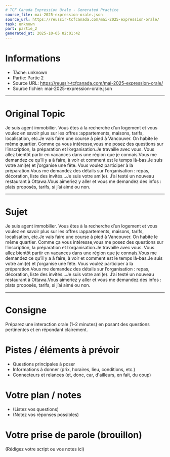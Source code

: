 ```yaml
---
# TCF Canada Expression Orale - Generated Practice
source_file: mai-2025-expression-orale.json
source_url: https://reussir-tcfcanada.com/mai-2025-expression-orale/
task: unknown
part: partie_2
generated_at: 2025-10-05 02:01:42
---
```


# Informations
- Tâche: unknown
- Partie: Partie 2
- Source URL: https://reussir-tcfcanada.com/mai-2025-expression-orale/
- Source fichier: mai-2025-expression-orale.json

---

# Original Topic
Je suis agent immobilier. Vous êtes à la recherche d’un logement et vous voulez en savoir plus sur les offres :appartements, maisons, tarifs, localisation, etc.Je vais faire une course à pied à Vancouver. On habite le même quartier. Comme ça vous intéresse,vous me posez des questions sur l’inscription, la préparation et l’organisation.Je travaille avec vous. Vous allez bientôt partir en vacances dans une région que je connais.Vous me demandez ce qu’il y a à faire, à voir et comment est le temps là-bas.Je suis votre ami(e) et j’organise une fête. Vous voulez participer à la préparation.Vous me demandez des détails sur l’organisation : repas, décoration, liste des invités…Je suis votre ami(e). J’ai testé un nouveau restaurant à Ottawa.Vous aimeriez y aller et vous me demandez des infos : plats proposés, tarifs, si j’ai aimé ou non.

---

# Sujet
Je suis agent immobilier. Vous êtes à la recherche d’un logement et vous voulez en savoir plus sur les offres :appartements, maisons, tarifs, localisation, etc.Je vais faire une course à pied à Vancouver. On habite le même quartier. Comme ça vous intéresse,vous me posez des questions sur l’inscription, la préparation et l’organisation.Je travaille avec vous. Vous allez bientôt partir en vacances dans une région que je connais.Vous me demandez ce qu’il y a à faire, à voir et comment est le temps là-bas.Je suis votre ami(e) et j’organise une fête. Vous voulez participer à la préparation.Vous me demandez des détails sur l’organisation : repas, décoration, liste des invités…Je suis votre ami(e). J’ai testé un nouveau restaurant à Ottawa.Vous aimeriez y aller et vous me demandez des infos : plats proposés, tarifs, si j’ai aimé ou non.

---
# Consigne
Préparez une interaction orale (1–2 minutes) en posant des questions pertinentes et en répondant clairement.

# Pistes / éléments à prévoir
- Questions principales à poser
- Informations à donner (prix, horaires, lieu, conditions, etc.)
- Connecteurs et relances (et, donc, car, d'ailleurs, en fait, du coup)

# Votre plan / notes
- (Listez vos questions)
- (Notez vos réponses possibles)

# Votre prise de parole (brouillon)
(Rédigez votre script ou vos notes ici)
